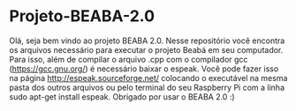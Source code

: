 # Projeto-BEABA-2.0
Olá, seja bem vindo ao projeto BEABA 2.0.
Nesse repositório você encontra os arquivos necessário para executar o projeto Beabá em seu computador.
Para isso, além de compilar o arquivo .cpp com o compilador gcc (https://gcc.gnu.org/) é necessário baixar o espeak.
Você pode fazer isso na página http://espeak.sourceforge.net/ colocando o executável na mesma pasta dos outros arquivos ou pelo terminal do seu Raspberry Pi com a linha sudo apt-get install espeak.
Obrigado por usar o BEABA 2.0 :)
